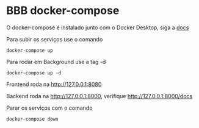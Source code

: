 # BBB docker-compose

O docker-compose é instalado junto com o Docker Desktop, siga a [docs](https://docs.docker.com/desktop/)

Para subir os serviços use o comando
```shell
docker-compose up
```

Para rodar em Background use a tag -d
```shell
docker-compose up -d
```

Frontend roda na http://127.0.0.1:8080

Backend roda na http://127.0.0.1:8000, verifique http://127.0.0.1:8000/docs

Parar os serviços com o comando 
```shell
docker-compose down
``` 